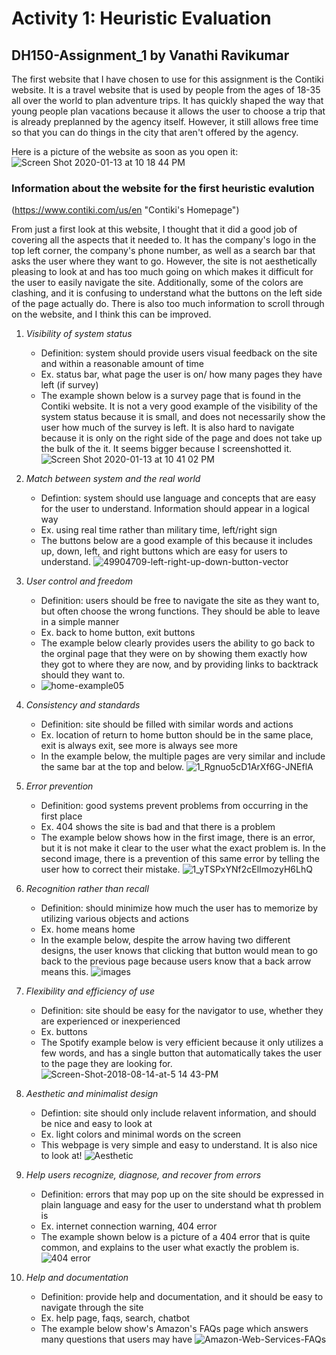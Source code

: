 # Activity 1: Heuristic Evaluation

## **DH150-Assignment_1 by Vanathi Ravikumar**

The first website that I have chosen to use for this assignment is the Contiki website. It is a travel website that is used by people from the ages of 18-35 all over the world to plan adventure trips. It has quickly shaped the way that young people plan vacations because it allows the user to choose a trip that is already preplanned by the agency itself. However, it still allows free time so that you can do things in the city that aren't offered by the agency. 

Here is a picture of the website as soon as you open it:
![Screen Shot 2020-01-13 at 10 18 44 PM](https://user-images.githubusercontent.com/59623119/72319001-bb8cb380-3652-11ea-905c-ef8d5cc6aced.png)

### Information about the website for the first heuristic evalution
(https://www.contiki.com/us/en "Contiki's Homepage")

From just a first look at this website, I thought that it did a good job of covering all the aspects that it needed to. It has the company's logo in the top left corner, the company's phone number, as well as a search bar that asks the user where they want to go. However, the site is not aesthetically pleasing to look at and has too much going on which makes it difficult for the user to easily navigate the site. Additionally, some of the colors are clashing, and it is confusing to understand what the buttons on the left side of the page actually do. There is also too much information to scroll through on the website, and I think this can be improved. 

1. *Visibility of system status*
    - Definition: system should provide users visual feedback on the site and within a reasonable amount of time
    - Ex. status bar, what page the user is on/ how many pages they have left (if survey)
    - The example shown below is a survey page that is found in the Contiki website. It is not a very good example of the visibility of the system status because it is small, and does not necessarily show the user how much of the survey is left. It is also hard to navigate because it is only on the right side of the page and does not take up the bulk of the it. It seems bigger because I screenshotted it. 
    ![Screen Shot 2020-01-13 at 10 41 02 PM](https://user-images.githubusercontent.com/59623119/72320181-ff34ec80-3655-11ea-968a-5413d51f3f08.png)

2. *Match between system and the real world*
    - Defintion: system should use language and concepts that are easy for the user to understand. Information should appear in a logical way
    - Ex. using real time rather than military time, left/right sign
    - The buttons below are a good example of this because it includes up, down, left, and right buttons which are easy for users to understand.
    ![49904709-left-right-up-down-button-vector](https://user-images.githubusercontent.com/59623119/71937122-46a41000-3160-11ea-9b45-821821929473.jpg)
  
3. *User control and freedom*
    - Definition: users should be free to navigate the site as they want to, but often choose the wrong functions. They should be able to leave in a simple manner
    - Ex. back to home button, exit buttons
    - The example below clearly provides users the ability to go back to the orginal page that they were on by showing them exactly how they got to where they are now, and by providing links to backtrack should they want to.
    - ![home-example05](https://user-images.githubusercontent.com/59623119/72315598-38666000-3648-11ea-984e-a1fc2592214a.jpg)

4. *Consistency and standards*
    - Definition: site should be filled with similar words and actions
    - Ex. location of return to home button should be in the same place, exit is always exit, see more is always see more
    - In the example below, the multiple pages are very similar and include the same bar at the top and below.
    ![1_Rgnuo5cD1ArXf6G-JNEflA](https://user-images.githubusercontent.com/59623119/72316326-a6138b80-364a-11ea-89d4-8f40f0e80e6f.png)
   
5. *Error prevention*
    - Definition: good systems prevent problems from occurring in the first place
    - Ex. 404 shows the site is bad and that there is a problem
    - The example below shows how in the first image, there is an error, but it is not make it clear to the user what the exact problem is. In the second image, there is a prevention of this same error by telling the user how to correct their mistake.
    ![1_yTSPxYNf2cElImozyH6LhQ](https://user-images.githubusercontent.com/59623119/72316192-36050580-364a-11ea-9a3c-ef2b7a5f77fc.jpg)
     
6. *Recognition rather than recall*
    - Definition: should minimize how much the user has to memorize by utilizing various objects and actions
    - Ex. home means home
    - In the example below, despite the arrow having two different designs, the user knows that clicking that button would mean to go back to the previous page because users know that a back arrow means this.
    ![images](https://user-images.githubusercontent.com/59623119/72316103-dd356d00-3649-11ea-8b5e-4a875037a51f.jpg)

7. *Flexibility and efficiency of use*
    - Definition: site should be easy for the navigator to use, whether they are experienced or inexperienced 
    - Ex. buttons
    - The Spotify example below is very efficient because it only utilizes a few words, and has a single button that automatically takes the user to the page they are looking for.
    ![Screen-Shot-2018-08-14-at-5 14 43-PM](https://user-images.githubusercontent.com/59623119/72315749-c17d9700-3648-11ea-8f16-a09c2902156f.png)

8. *Aesthetic and minimalist design*
    - Defintion: site should only include relavent information, and should be nice and easy to look at
    - Ex. light colors and minimal words on the screen
    - This webpage is very simple and easy to understand. It is also nice to look at!
    ![Aesthetic](https://user-images.githubusercontent.com/59623119/71936136-7271c680-315d-11ea-88a1-9593ee7a602d.png)

9. *Help users recognize, diagnose, and recover from errors*
    - Definition: errors that may pop up on the site should be expressed in plain language and easy for the user to understand what th problem is
    - Ex. internet connection warning, 404 error
    - The example shown below is a picture of a 404 error that is quite common, and explains to the user what exactly the problem is.
    ![404 error](https://user-images.githubusercontent.com/59623119/71935866-c5974980-315c-11ea-8671-7dd19d136874.png)
     
10. *Help and documentation*
    - Definition: provide help and documentation, and it should be easy to navigate through the site
    - Ex. help page, faqs, search, chatbot
    - The example below show's Amazon's FAQs page which answers many questions that users may have
    ![Amazon-Web-Services-FAQs](https://user-images.githubusercontent.com/59623119/71936287-d3999a00-315d-11ea-9bb9-5dceea0f9618.jpg)
